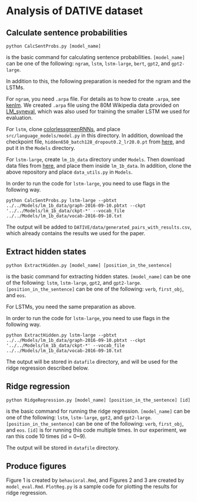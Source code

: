 # Analysis of DATIVE dataset
## Calculate sentence probabilities

```{python3}
python CalcSentProbs.py [model_name]
```
is the basic command for calculating sentence probabilities.
`[model_name]` can be one of the following: `ngram`, `lstm`, `lstm-large`, `bert`, `gpt2`, and `gpt2-large`.

In addition to this, the following preparation is needed for the ngram and the LSTMs.

For `ngram`, you need `.arpa` file.  For details as to how to create `.arpa`, see [kenlm](https://github.com/kpu/kenlm).  We created `.arpa` file using the 80M Wikipedia data provided on [LM_syneval](https://github.com/TalLinzen/LM_syneval), which was also used for training the smaller LSTM we used for evaluation.

For `lstm`, clone [colorlessgreenRNNs](https://github.com/facebookresearch/colorlessgreenRNNs), and place `src/language_models/model.py` in this directory.  In addition, download the checkpoint file, `hidden650_batch128_dropout0.2_lr20.0.pt` from [here](https://github.com/facebookresearch/colorlessgreenRNNs/tree/master/src), and put it in the `Models` directory.

For `lstm-large`, create `lm_1b_data` directory under `Models`.  Then download data files from [here](https://github.com/tensorflow/models/tree/archive/research/lm_1b), and place them inside `lm_1b_data`.  In addition, clone the above repository and place `data_utils.py` in `Models`. 

In order to run the code for `lstm-large`, you need to use flags in the following way.
```{python3}
python CalcSentProbs.py lstm-large --pbtxt ../../Models/lm_1b_data/graph-2016-09-10.pbtxt --ckpt '../../Models/lm_1b_data/ckpt-*' --vocab_file ../../Models/lm_1b_data/vocab-2016-09-10.txt
```

The output will be added to `DATIVE/data/generated_pairs_with_results.csv`, which already contains the results we used for the paper.

## Extract hidden states
```{python3}
python ExtractHidden.py [model_name] [position_in_the_sentence]
```
is the basic command for extracting hidden states.
`[model_name]` can be one of the following: `lstm`, `lstm-large`, `gpt2`, and `gpt2-large`.
`[position_in_the_sentence]` can be one of the following: `verb`, `first_obj`, and `eos`.

For LSTMs, you need the same preparation as above.

In order to run the code for `lstm-large`, you need to use flags in the following way.
```{python3}
python ExtractHidden.py lstm-large --pbtxt ../../Models/lm_1b_data/graph-2016-09-10.pbtxt --ckpt '../../Models/lm_1b_data/ckpt-*' --vocab_file ../../Models/lm_1b_data/vocab-2016-09-10.txt
```

The output will be stored in `datafile` directory, and will be used for the ridge regression described below.

## Ridge regression
```{python3}
python RidgeRegression.py [model_name] [position_in_the_sentence] [id]
```
is the basic command for running the ridge regression.
`[model_name]` can be one of the following: `lstm`, `lstm-large`, `gpt2`, and `gpt2-large`.
`[position_in_the_sentence]` can be one of the following: `verb`, `first_obj`, and `eos`.
`[id]` is for running this code multiple times.  In our experiment, we ran this code 10 times (id = 0~9).

The output will be stored in `datafile` directory.

## Produce figures
Figure 1 is created by `behavioral.Rmd`, and Figures 2 and 3 are created by `model_eval.Rmd`.
`PlotReg.py` is a sample code for plotting the results for ridge regression.
